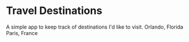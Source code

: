 # Travel Destinations

A simple app to keep track of destinations I'd like to visit.
Orlando, Florida
Paris, France
